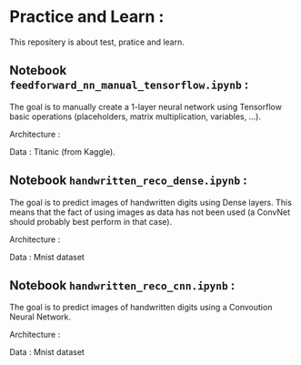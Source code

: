 # Practice and Learn :
This repositery is about test, pratice and learn. 

## Notebook `feedforward_nn_manual_tensorflow.ipynb` :
The goal is to manually create a 1-layer neural network using Tensorflow basic operations (placeholders, matrix multiplication, variables, ...).

Architecture : 

Data : Titanic (from Kaggle).

## Notebook `handwritten_reco_dense.ipynb` :
The goal is to predict images of handwritten digits using Dense layers. This means that the fact of using images as data has not been used (a ConvNet should probably best perform in that case).

Architecture : 

Data : Mnist dataset

## Notebook `handwritten_reco_cnn.ipynb` :
The goal is to predict images of handwritten digits using a Convoution Neural Network.

Architecture : 

Data : Mnist dataset
